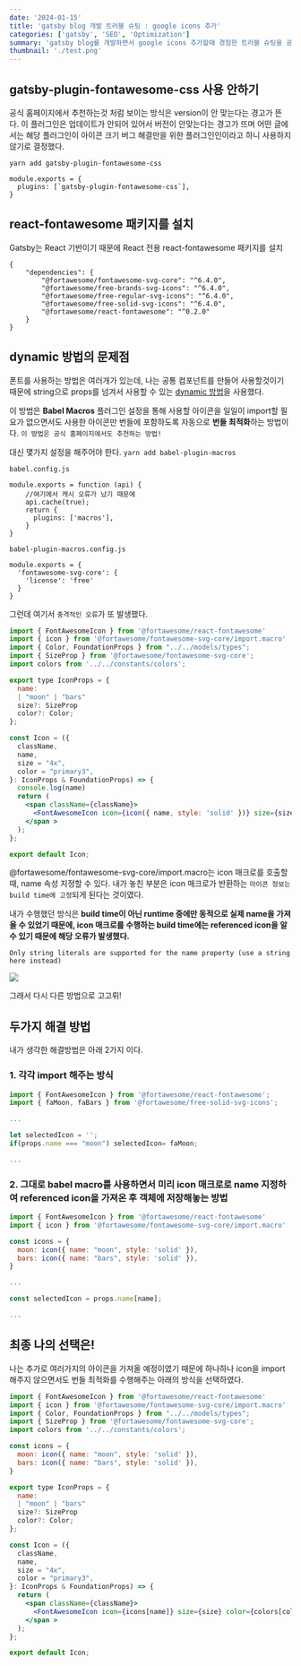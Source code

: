 ```yaml
---
date: '2024-01-15'
title: 'gatsby blog 개발 트러블 슈팅 : google icons 추가'
categories: ['gatsby', 'SEO', 'Optimization']
summary: 'gatsby blog를 개발하면서 google icons 추가할때 경험한 트러블 슈팅을 공유합니다.'
thumbnail: './test.png'
---
```


## gatsby-plugin-fontawesome-css 사용 안하기
공식 홈페이지에서 추천하는것 처럼 보이는 방식은 version이 안 맞는다는 경고가 뜬다. 이 플러그인은 업데이트가 안되어 있어서 버전이 안맞는다는 경고가 뜨며 어떤 글에서는 해당 플러그인이 아이콘 크기 버그 해결만을 위한 플러그인인이라고 하니 사용하지 않기로 결정했다.

`yarn add gatsby-plugin-fontawesome-css`
```
module.exports = {
  plugins: [`gatsby-plugin-fontawesome-css`],
}
```

## react-fontawesome 패키지를 설치
Gatsby는 React 기반이기 때문에 React 전용 react-fontawesome 패키지를 설치
```
{
    "dependencies": {
        "@fortawesome/fontawesome-svg-core": "^6.4.0",
        "@fortawesome/free-brands-svg-icons": "^6.4.0",
        "@fortawesome/free-regular-svg-icons": "^6.4.0",
        "@fortawesome/free-solid-svg-icons": "^6.4.0",
        "@fortawesome/react-fontawesome": "^0.2.0"
    }
}
```

## dynamic 방법의 문제점
폰트를 사용하는 방법은 여러개가 있는데, 나는 공통 컴포넌트를 만들어 사용할것이기 때문에 string으로 props를 넘겨서 사용할 수 있는 [dynamic 방법](https://fontawesome.com/docs/web/use-with/react/add-icons#dynamic-icon-importing)을 사용했다.

이 방법은 **Babel Macros** 플러그인 설정을 통해 사용할 아이콘을 일일이 import할 필요가 없으면서도 사용한 아이콘만 번들에 포함하도록 자동으로 **번들 최적화**하는 방법이다. `이 방법은 공식 홈페이지에서도 추천하는 방법!`

대신 몇가지 설정을 해주어야 한다.
`yarn add babel-plugin-macros`

`babel.config.js `
```
module.exports = function (api) {
 	//여기에서 캐시 오류가 났기 때문에
	api.cache(true);
    return {
      plugins: ['macros'],
    }
}
```
`babel-plugin-macros.config.js`
```
module.exports = {
  'fontawesome-svg-core': {
    'license': 'free'
  }
}
```

그런데 여기서 `충격적인 오류`가 또 발생했다.
```jsx
import { FontAwesomeIcon } from '@fortawesome/react-fontawesome'
import { icon } from '@fortawesome/fontawesome-svg-core/import.macro'
import { Color, FoundationProps } from "../../models/types";
import { SizeProp } from '@fortawesome/fontawesome-svg-core';
import colors from '../../constants/colors';

export type IconProps = {
  name:
  | "moon" | "bars"
  size?: SizeProp
  color?: Color;
};

const Icon = ({
  className,
  name,
  size = "4x",
  color = "primary3",
}: IconProps & FoundationProps) => {
  console.log(name)
  return (
    <span className={className}>
      <FontAwesomeIcon icon={icon({ name, style: 'solid' })} size={size} color={colors[color]} />
    </span >
  );
};

export default Icon;
```

@fortawesome/fontawesome-svg-core/import.macro는 icon 매크로를 호출할때, name 속성 지정할 수 있다. 내가 놓친 부분은 icon 매크로가 반환하는 `아이콘 정보는 build time에 고정`되게 된다는 것이였다.

내가 수행했던 방식은 **build time이 아닌 runtime 중에만 동적으로 실제 name을 가져올 수 있었기 때문에, icon 매크로를 수행하는 build time에는 referenced icon을 알 수 있기 때문에 해당 오류가 발생했다.** 

`Only string literals are supported for the name property (use a string here instead)`

![](https://velog.velcdn.com/images/boyeon_jeong/post/16e82c57-ea1b-4130-aeb3-64a5695f1011/image.png)


그래서 다시 다른 방법으로 고고뤼! 

## 두가지 해결 방법
내가 생각한 해결방법은 아래 2가지 이다. 

### 1. 각각 import 해주는 방식
```jsx
import { FontAwesomeIcon } from '@fortawesome/react-fontawesome';
import { faMoon, faBars } from '@fortawesome/free-solid-svg-icons';

...

let selectedIcon = '';
if(props.name === "moon") selectedIcon= faMoon; 

...
```
### 2. 그대로 babel macro를 사용하면서 미리 icon 매크로로 name 지정하여 referenced icon을 가져온 후 객체에 저장해놓는 방법

```jsx
import { FontAwesomeIcon } from '@fortawesome/react-fontawesome'
import { icon } from '@fortawesome/fontawesome-svg-core/import.macro'

const icons = {
  moon: icon({ name: "moon", style: 'solid' }),
  bars: icon({ name: "bars", style: 'solid' }),
}

...

const selectedIcon = props.name[name];

...
```

## 최종 나의 선택은!
나는 추가로 여러가지의 아이콘을 가져올 예정이였기 때문에 하나하나 icon을 import 해주지 않으면서도 번들 최적화를 수행해주는 아래의 방식을 선택하였다.

```jsx
import { FontAwesomeIcon } from '@fortawesome/react-fontawesome'
import { icon } from '@fortawesome/fontawesome-svg-core/import.macro'
import { Color, FoundationProps } from "../../models/types";
import { SizeProp } from '@fortawesome/fontawesome-svg-core';
import colors from '../../constants/colors';

const icons = {
  moon: icon({ name: "moon", style: 'solid' }),
  bars: icon({ name: "bars", style: 'solid' }),
}

export type IconProps = {
  name:
  | "moon" | "bars"
  size?: SizeProp
  color?: Color;
};

const Icon = ({
  className,
  name,
  size = "4x",
  color = "primary3",
}: IconProps & FoundationProps) => {
  return (
    <span className={className}>
      <FontAwesomeIcon icon={icons[name]} size={size} color={colors[color]} />
    </span >
  );
};

export default Icon;
```
